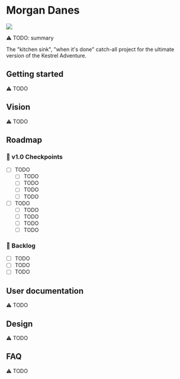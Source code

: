 # Morgan Danes

[![](https://img.shields.io/badge/feedback-welcome!-1a6)](https://github.com/raiment-studios/monorepo/discussions)

⚠️ TODO: summary

The "kitchen sink", "when it's done" catch-all project for the ultimate version of the Kestrel Adventure.

## Getting started

⚠️ TODO

## Vision

⚠️ TODO

## Roadmap

### 🏁 v1.0 Checkpoints

-   [ ] TODO
    -   [ ] TODO
    -   [ ] TODO
    -   [ ] TODO
    -   [ ] TODO
-   [ ] TODO
    -   [ ] TODO
    -   [ ] TODO
    -   [ ] TODO
    -   [ ] TODO

### 🎄 Backlog

-   [ ] TODO
-   [ ] TODO
-   [ ] TODO

## User documentation

⚠️ TODO

## Design

⚠️ TODO

## FAQ

⚠️ TODO
